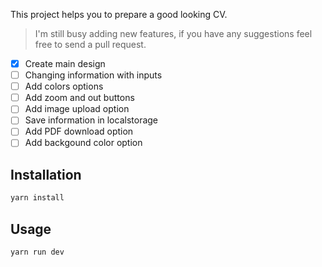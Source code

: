 This project helps you to prepare a good looking CV.

> I'm still busy adding new features, if you have any suggestions feel free to send a pull request.

- [x] Create main design
- [ ] Changing information with inputs
- [ ] Add colors options
- [ ] Add zoom and out buttons
- [ ] Add image upload option
- [ ] Save information in localstorage
- [ ] Add PDF download option
- [ ] Add backgound color option

## Installation

```bash
yarn install
```

## Usage

```bash
yarn run dev
```
